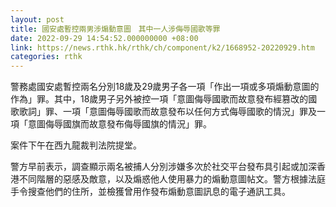 ```yaml
---
layout: post
title: 國安處暫控兩男涉煽動意圖　其中一人涉侮辱國歌等罪
date: 2022-09-29 14:54:52.000000000 +08:00
link: https://news.rthk.hk/rthk/ch/component/k2/1668952-20220929.htm
categories: rthk
---
```


警務處國安處暫控兩名分別18歲及29歲男子各一項「作出一項或多項煽動意圖的作為」罪。其中，18歲男子另外被控一項「意圖侮辱國歌而故意發布經篡改的國歌歌詞」罪、一項「意圖侮辱國歌而故意發布以任何方式侮辱國歌的情況」罪及一項「意圖侮辱國旗而故意發布侮辱國旗的情況」罪。

案件下午在西九龍裁判法院提堂。

警方早前表示，調查顯示兩名被捕人分別涉嫌多次於社交平台發布具引起或加深香港不同階層的惡感及敵意，以及煽惑他人使用暴力的煽動意圖帖文。警方根據法庭手令搜查他們的住所，並檢獲曾用作發布煽動意圖訊息的電子通訊工具。

